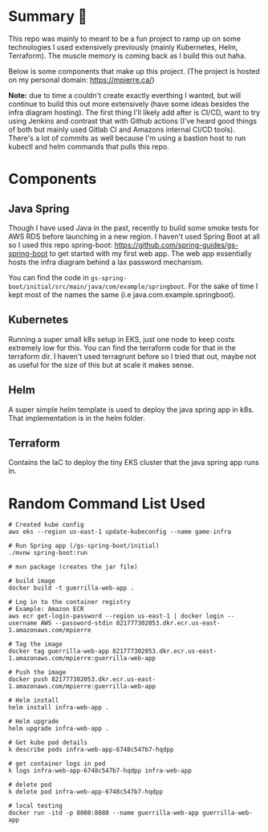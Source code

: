 # Summary 👋
This repo was mainly to meant to be a fun project to ramp up on some technologies I used extensively previously (mainly Kubernetes, Helm, Terraform). The muscle memory is coming back as I build this out haha.

Below is some components that make up this project. (The project is hosted on my personal domain: https://mpierre.ca/)

**Note:** due to time a couldn't create exactly everthing I wanted, but will continue to build this out more extensively (have some ideas besides the infra diagram hosting). The first thing I'll likely add after is CI/CD, want to try using Jenkins and contrast that with Github actions (I've heard good things of both but mainly used Gitlab CI and Amazons internal CI/CD tools). There's a lot of commits as well because I'm using a bastion host to run kubectl and helm commands that pulls this repo.

# Components

## Java Spring
Though I have used Java in the past, recently to build some smoke tests for AWS RDS before launching in a new region. I haven't used Spring Boot at all so I used this repo spring-boot: https://github.com/spring-guides/gs-spring-boot to get started with my first web app. The web app essentially hosts the infra diagram behind a lax password mechanism.

You can find the code in `gs-spring-boot/initial/src/main/java/com/example/springboot`. For the sake of time I kept most of the names the same (i.e java.com.example.springboot). 

## Kubernetes
Running a super small k8s setup in EKS, just one node to keep costs extremely low for this. You can find the terraform code for that in the terraform dir. I haven't used terragrunt before so I tried that out, maybe not as useful for the size of this but at scale it makes sense.

## Helm
A super simple helm template is used to deploy the java spring app in k8s. That implementation is in the helm folder.

## Terraform
Contains the IaC to deploy the tiny EKS cluster that the java spring app runs in.


# Random Command List Used
```
# Created kube config
aws eks --region us-east-1 update-kubeconfig --name game-infra

# Run Spring app (/gs-spring-boot/initial)
./mvnw spring-boot:run

# mvn package (creates the jar file)

# build image
docker build -t guerrilla-web-app .

# Log in to the container registry
# Example: Amazon ECR
aws ecr get-login-password --region us-east-1 | docker login --username AWS --password-stdin 821777302053.dkr.ecr.us-east-1.amazonaws.com/mpierre

# Tag the image
docker tag guerrilla-web-app 821777302053.dkr.ecr.us-east-1.amazonaws.com/mpierre:guerrilla-web-app

# Push the image
docker push 821777302053.dkr.ecr.us-east-1.amazonaws.com/mpierre:guerrilla-web-app

# Helm install
helm install infra-web-app .

# Helm upgrade
helm upgrade infra-web-app .

# Get kube pod details 
k describe pods infra-web-app-6748c547b7-hqdpp

# get container logs in pod
k logs infra-web-app-6748c547b7-hqdpp infra-web-app

# delete pod 
k delete pod infra-web-app-6748c547b7-hqdpp

# local testing
docker run -itd -p 8080:8080 --name guerrilla-web-app guerrilla-web-app
```